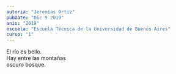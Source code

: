 ```yaml
---
autoria: "Jeremías Ortiz"
pubDate: "Dic 9 2019"
anio: "2019"
escuela: "Escuela Técnica de la Universidad de Buenos Aires"
curso: "1"
---
```

El río es bello.\
Hay entre las montañas\
oscuro bosque.